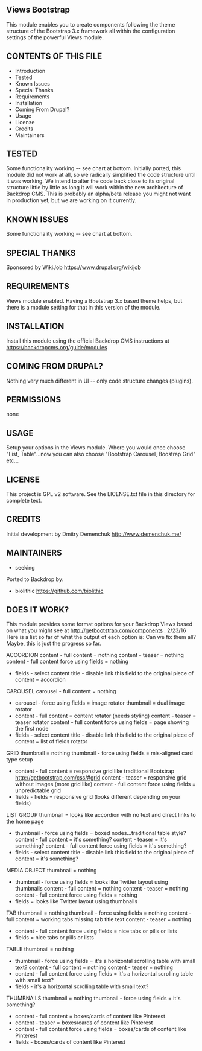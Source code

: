 Views Bootstrap
---------------------

This module enables you to create components following the theme structure of the Bootstrap 3.x framework all within the configuration settings of the powerful Views module.

CONTENTS OF THIS FILE
---------------------

 - Introduction
 - Tested
 - Known Issues
 - Special Thanks
 - Requirements
 - Installation
 - Coming From Drupal?
 - Usage
 - License
 - Credits
 - Maintainers

TESTED
-----

Some functionality working -- see chart at bottom.  Initially ported, this module did not work at all, so we radically simplified the code structure until it was working.  We intend to alter the code back close to its original structure little by little as long it will work within the new architecture of Backdrop CMS.  This is probably an alpha/beta release you might not want in production yet, but we are working on it currently.

KNOWN ISSUES
---------------------

Some functionality working -- see chart at bottom.

SPECIAL THANKS
--------------

Sponsored by WikiJob <https://www.drupal.org/wikijob>

REQUIREMENTS
------------

Views module enabled.  Having a Bootstrap 3.x based theme helps, but there is a module setting for that in this version of the module.

INSTALLATION
------------

Install this module using the official Backdrop CMS instructions at https://backdropcms.org/guide/modules

COMING FROM DRUPAL?
-------------------

Nothing very much different in UI -- only code structure changes (plugins).

PERMISSIONS
------------

none

USAGE
-----

Setup your options in the Views module.  Where you would once choose "List, Table"...now you can also choose "Bootstrap Carousel, Boostrap Grid" etc...

LICENSE
-------

This project is GPL v2 software. See the LICENSE.txt file in this directory for complete text.

CREDITS
-----------

Initial development by Dmitry Demenchuk <http://www.demenchuk.me/>

MAINTAINERS
-----------

- seeking

Ported to Backdrop by:

- biolithic <https://github.com/biolithic>

DOES IT WORK?
-----------

This module provides some format options for your Backdrop Views based on what you might see at http://getbootstrap.com/components .
2/23/16 Here is a list so far of what the output of each option is:
Can we fix them all?  Maybe, this is just the progress so far.

ACCORDION
content - full content = nothing
content - teaser = nothing
content - full content force using fields = nothing
- fields - select content title - disable link this field to the original piece of content = accordion

CAROUSEL
carousel - full content = nothing
- carousel - force using fields = image rotator
thumbnail = dual image rotator
- content - full content = content rotator (needs styling)
content - teaser = teaser rotator
content - full content force using fields = page showing the first node
- fields - select content title - disable link this field to the original piece of content = list of fields rotator

GRID
thumbnail = nothing
thumbnail - force using fields = mis-aligned card type setup
- content - full content = responsive grid like traditional Bootstrap http://getbootstrap.com/css/#grid
content - teaser = responsive grid without images (more grid like)
content - full content force using fields = unpredictable grid
- fields - fields = responsive grid (looks different depending on your fields)

LIST GROUP
thumbnail = looks like accordion with no text and direct links to the home page
- thumbnail - force using fields = boxed nodes...traditional table style?
content - full content = it's something?
content - teaser = it's something?
content - full content force using fields = it's something?
- fields - select content title - disable link this field to the original piece of content = it's something?

MEDIA OBJECT
thumbnail = nothing
- thumbnail - force using fields = looks like Twitter layout using thumbnails
content - full content = nothing
content - teaser = nothing
content - full content force using fields = nothing
- fields = looks like Twitter layout using thumbnails

TAB
thumbnail = nothing
thumbnail - force using fields = nothing
content - full content = working tabs missing tab title text
content - teaser = nothing
- content - full content force using fields = nice tabs or pills or lists
- fields = nice tabs or pills or lists

TABLE
thumbnail = nothing
- thumbnail - force using fields = it's a horizontal scrolling table with small text?
content - full content = nothing
content - teaser = nothing
- content - full content force using fields = it's a horizontal scrolling table with small text?
- fields - it's a horizontal scrolling table with small text?

THUMBNAILS
thumbnail = nothing
thumbnail - force using fields = it's something?
- content - full content = boxes/cards of content like Pinterest
- content - teaser = boxes/cards of content like Pinterest
- content - full content force using fields = boxes/cards of content like Pinterest
- fields - boxes/cards of content like Pinterest
